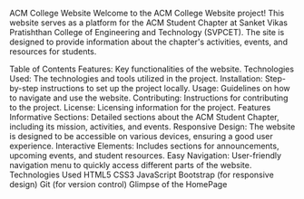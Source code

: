 ACM College Website
Welcome to the ACM College Website project! This website serves as a platform for the ACM Student Chapter at Sanket Vikas Pratishthan College of Engineering and Technology (SVPCET). The site is designed to provide information about the chapter's activities, events, and resources for students.

Table of Contents
Features: Key functionalities of the website.
Technologies Used: The technologies and tools utilized in the project.
Installation: Step-by-step instructions to set up the project locally.
Usage: Guidelines on how to navigate and use the website.
Contributing: Instructions for contributing to the project.
License: Licensing information for the project.
Features
Informative Sections: Detailed sections about the ACM Student Chapter, including its mission, activities, and events.
Responsive Design: The website is designed to be accessible on various devices, ensuring a good user experience.
Interactive Elements: Includes sections for announcements, upcoming events, and student resources.
Easy Navigation: User-friendly navigation menu to quickly access different parts of the website.
Technologies Used
HTML5
CSS3
JavaScript
Bootstrap (for responsive design)
Git (for version control)
Glimpse of the HomePage
